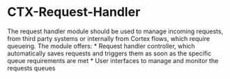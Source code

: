 # CTX-Request-Handler
The request handler module should be used to manage incoming requests, from third party systems or internally from Cortex flows, which require queueing. The module offers: * Request handler controller, which automatically saves requests and triggers them as soon as the specific queue requirements are met * User interfaces to manage and monitor the requests queues
